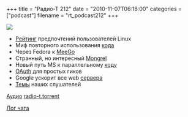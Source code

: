 +++
title = "Радио-Т 212"
date = "2010-11-07T06:18:00"
categories = ["podcast"]
filename = "rt_podcast212"
+++

![](https://radio-t.com/images/radio-t/rt212.jpg)

- [Рейтинг](http://www.opennet.ru/opennews/art.shtml?num=28492) предпочтений пользователей Linux
- Миф повторного использования [кода](http://agile.dzone.com/news/reuse-myth-can-you-afford)
- Через Fedora к [MeeGo](http://www.opennet.ru/opennews/art.shtml?num=28449)
- Странный, но интересный [Mongrel](http://codeutopia.net/blog/2010/10/28/bored-of-apachelighthttpdetc-try-mongrel2/)
- Новый путь MS к параллельному [коду](http://www.i-programmer.info/news/89-net/1510-microsofts-new-way-with-parallel-code.html)
- [OAuth](http://thinkvitamin.com/code/introduction-to-oauth/) для простых гиков
- Google ускорит все web [сервера](http://www.readwriteweb.com/archives/googles_obsession_with_speed_comes_to_the_web_serv.php)
- [Темы](http://radio-t.com/temi_dlja_vipuskov/temy-dlya-212/) наших слушателей

[Аудио](http://archive.rucast.net/radio-t/media/rt_podcast212.mp3)
[radio-t.torrent](http://www.radio-t.com/torrents/rt_podcast212.mp3.torrent)

[Лог чата](http://chat.radio-t.com/logs/radio-t-212.html)
<audio src="http://archive.rucast.net/radio-t/media/rt_podcast212.mp3" preload="none"></audio>
